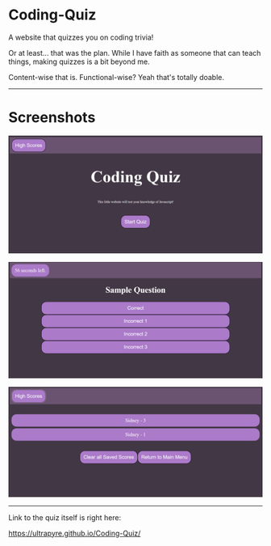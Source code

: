 # Coding-Quiz
A website that quizzes you on coding trivia!

Or at least... that was the plan. While I have faith as someone that can teach things, making quizzes is a bit beyond me.

Content-wise that is. Functional-wise? Yeah that's totally doable.

---

# Screenshots

![A somewhat barebones landing screen to begin the quiz.](./Assets/Landing%20Screen.png)

![A sample question. Don't look at me like that, I'm no teacher.](./Assets/Sample%20Question.png)

![A scoreboard to save previous attempts.](./Assets/Saved%20High%20Scores.png)

---

Link to the quiz itself is right here:

https://ultrapyre.github.io/Coding-Quiz/